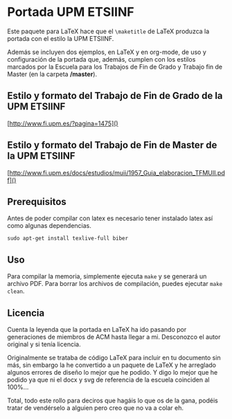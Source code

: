 # Portada UPM ETSIINF

Este paquete para LaTeX hace que el `\maketitle` de LaTeX produzca la portada
con el estilo la UPM ETSIINF.

Además se incluyen dos ejemplos, en LaTeX y en org-mode, de uso y
configuración de la portada que, además, cumplen con los estilos marcados
por la Escuela para los Trabajos de Fin de Grado y Trabajo fin de Master
(en la carpeta **/master**).

## Estilo y formato del Trabajo de Fin de Grado de la UPM ETSIINF
[http://www.fi.upm.es/?pagina=1475]()

## Estilo y formato del Trabajo de Fin de Master de la UPM ETSIINF
[http://www.fi.upm.es/docs/estudios/muii/1957_Guia_elaboracion_TFMUII.pdf]()

## Prerequisitos
Antes de poder compilar con latex es necesario tener instalado latex así
como algunas dependencias.
```
sudo apt-get install texlive-full biber
```

## Uso
Para compilar la memoria, simplemente ejecuta `make` y se generará un archivo
PDF. Para borrar los archivos de compilación, puedes ejecutar `make clean`.

## Licencia
Cuenta la leyenda que la portada en LaTeX ha ido pasando por generaciones de
miembros de ACM hasta llegar a mi. Desconozco el autor original y si tenía
licencia.

Originalmente se trataba de código LaTeX para incluir en tu documento sin
más, sin embargo la he convertido a un paquete de LaTeX y he arreglado
algunos errores de diseño lo mejor que he podido. Y digo lo mejor que he
podido ya que ni el docx y svg de referencia de la escuela coinciden al
100%...

Total, todo este rollo para deciros que hagáis lo que os de la gana, podéis
tratar de vendérselo a alguien pero creo que no va a colar eh.
